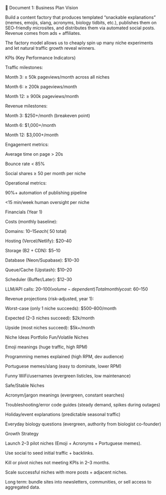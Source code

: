 📄 Document 1: Business Plan
Vision

Build a content factory that produces templated “snackable explanations” (memes, emojis, slang, acronyms, biology tidbits, etc.), publishes them on SEO-friendly microsites, and distributes them via automated social posts. Revenue comes from ads + affiliates.

The factory model allows us to cheaply spin up many niche experiments and let natural traffic growth reveal winners.

KPIs (Key Performance Indicators)

Traffic milestones:

Month 3: ≥ 50k pageviews/month across all niches

Month 6: ≥ 200k pageviews/month

Month 12: ≥ 900k pageviews/month

Revenue milestones:

Month 3: $250+/month (breakeven point)

Month 6: $1,000+/month

Month 12: $3,000+/month

Engagement metrics:

Average time on page > 20s

Bounce rate < 85%

Social shares ≥ 50 per month per niche

Operational metrics:

90%+ automation of publishing pipeline

<15 min/week human oversight per niche

Financials (Year 1)

Costs (monthly baseline):

Domains: $10–15 each (~$50 total)

Hosting (Vercel/Netlify): $20–40

Storage (B2 + CDN): $5–10

Database (Neon/Supabase): $10–30

Queue/Cache (Upstash): $10–20

Scheduler (Buffer/Later): $12–30

LLM/API calls: $20–100 (volume-dependent)
Total monthly cost: ~$60–150

Revenue projections (risk-adjusted, year 1):

Worst-case (only 1 niche succeeds): $500–800/month

Expected (2–3 niches succeed): $2k/month

Upside (most niches succeed): $5k+/month

Niche Ideas Portfolio
Fun/Volatile Niches

Emoji meanings (huge traffic, high RPM)

Programming memes explained (high RPM, dev audience)

Portuguese memes/slang (easy to dominate, lower RPM)

Funny WiFi/usernames (evergreen listicles, low maintenance)

Safe/Stable Niches

Acronym/jargon meanings (evergreen, constant searches)

Troubleshooting/error code guides (steady demand, spikes during outages)

Holiday/event explanations (predictable seasonal traffic)

Everyday biology questions (evergreen, authority from biologist co-founder)

Growth Strategy

Launch 2–3 pilot niches (Emoji + Acronyms + Portuguese memes).

Use social to seed initial traffic + backlinks.

Kill or pivot niches not meeting KPIs in 2–3 months.

Scale successful niches with more posts + adjacent niches.

Long term: bundle sites into newsletters, communities, or sell access to aggregated data.